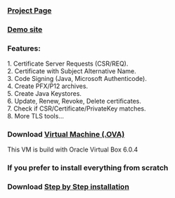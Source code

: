 <h3><a href="https://lopeaa.github.io/CertAuth">Project Page</a></h3>
<h3><a href="https://ca.liquabit.com/">Demo site</a></h3>

<h3>Features:</h3> 
1. Certificate Server Requests (CSR/REQ).<br />
2. Certificate with Subject Alternative Name.<br />
3. Code Signing (Java, Microsoft Authenticode).<br />
4. Create PFX/P12 archives.<br />
5. Create Java Keystores.<br />
6. Update, Renew, Revoke, Delete certificates.<br />
7. Check if CSR/Certificate/PrivateKey matches.<br />
8. More TLS tools...

<h3>Download <a href="https://mega.nz/#!GMZSSCDD">Virtual Machine (.OVA)</a></h3>
<p>This VM is build with Oracle Virtual Box 6.0.4</p>

<h3>If you prefer to install everything from scratch</h3>
<h3>Download <a href="https://liquabit.com/get/insallation.pdf">Step by Step installation</a></h3>
